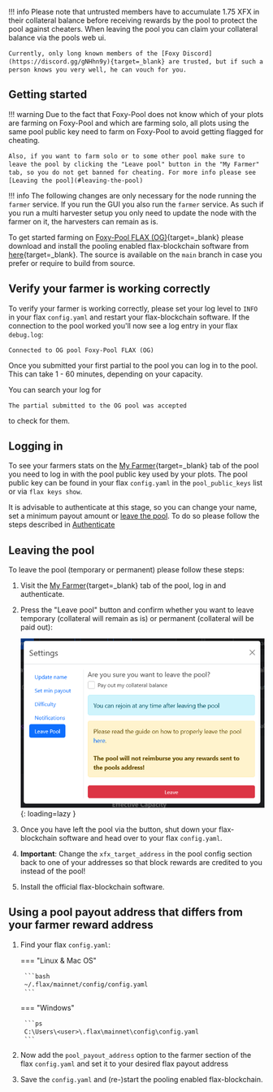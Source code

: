 !!! info
    Please note that untrusted members have to accumulate 1.75 XFX in their collateral balance before receiving rewards by the pool to protect the pool against cheaters. When leaving the pool you can claim your collateral balance via the pools web ui.

    Currently, only long known members of the [Foxy Discord](https://discord.gg/gNHhn9y){target=_blank} are trusted, but if such a person knows you very well, he can vouch for you.

## Getting started

!!! warning
    Due to the fact that Foxy-Pool does not know which of your plots are farming on Foxy-Pool and which are farming solo, all plots using the same pool public key need to farm on Foxy-Pool to avoid getting flagged for cheating.

    Also, if you want to farm solo or to some other pool make sure to leave the pool by clicking the "Leave pool" button in the "My Farmer" tab, so you do not get banned for cheating. For more info please see [Leaving the pool](#leaving-the-pool)

!!! info
    The following changes are only necessary for the node running the `farmer` service. If you run the GUI you also run the `farmer` service. As such if you run a multi harvester setup you only need to update the node with the farmer on it, the harvesters can remain as is.

To get started farming on [Foxy-Pool FLAX (OG)](https://flax-og.foxypool.io){target=_blank} please download and install the pooling enabled flax-blockchain software from [here](https://github.com/foxypool/flax-blockchain/releases/latest){target=_blank}. The source is available on the `main` branch in case you prefer or require to build from source.

## Verify your farmer is working correctly

To verify your farmer is working correctly, please set your log level to `INFO` in your flax `config.yaml` and restart your flax-blockchain software.
If the connection to the pool worked you'll now see a log entry in your flax `debug.log`:
```
Connected to OG pool Foxy-Pool FLAX (OG)
```

Once you submitted your first partial to the pool you can log in to the pool. This can take 1 - 60 minutes, depending on your capacity.

You can search your log for
```
The partial submitted to the OG pool was accepted
```
to check for them.

## Logging in

To see your farmers stats on the [My Farmer](https://flax-og.foxypool.io/my-farmer){target=_blank} tab of the pool you need to log in with the pool public key used by your plots. The pool public key can be found in your flax `config.yaml` in the `pool_public_keys` list or via `flax keys show`.

It is advisable to authenticate at this stage, so you can change your name, set a minimum payout amount or [leave the pool](#leaving-the-pool). To do so please follow the steps described in [Authenticate](authenticate.md)

## Leaving the pool

To leave the pool (temporary or permanent) please follow these steps:

1. Visit the [My Farmer](https://flax-og.foxypool.io/my-farmer){target=_blank} tab of the pool, log in and authenticate.
2. Press the "Leave pool" button and confirm whether you want to leave temporary (collateral will remain as is) or permanent (collateral will be paid out):

    ![leave pool](../../../../assets/img/getting-started/leave-chia-pool.png){: loading=lazy }

3. Once you have left the pool via the button, shut down your flax-blockchain software and head over to your flax `config.yaml`.
4. **Important**: Change the `xfx_target_address` in the pool config section back to one of your addresses so that block rewards are credited to you instead of the pool!
5. Install the official flax-blockchain software.

## Using a pool payout address that differs from your farmer reward address

1. Find your flax `config.yaml`:
   
    === "Linux & Mac OS"

        ```bash
        ~/.flax/mainnet/config/config.yaml
        ```
   
    === "Windows"

        ```ps
        C:\Users\<user>\.flax\mainnet\config\config.yaml
        ```

2. Now add the `pool_payout_address` option to the farmer section of the flax `config.yaml` and set it to your desired flax payout address

3. Save the `config.yaml` and (re-)start the pooling enabled flax-blockchain.
